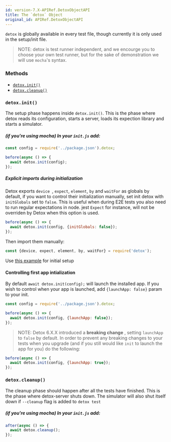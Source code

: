 ```yaml
---
id: version-7.X-APIRef.DetoxObjectAPI
title: The `detox` Object
original_id: APIRef.DetoxObjectAPI
---
```


`detox` is globally available in every test file, though currently it is only used in the setup/init file.

>NOTE: detox is test runner independent, and we encourge you to choose your own test runner, but for the sake of demonstration we will use `mocha`'s syntax.

### Methods

- [`detox.init()`](#detox.init)
- [`detox.cleanup()`](#detox.cleanup)

### `detox.init()`
The setup phase happens inside `detox.init()`. This is the phase where detox reads its configuration, starts a server, loads its expection library and starts a simulator.

##### (if you're using mocha) In your `init.js` add:

```js
const config = require('../package.json').detox;

before(async () => {
  await detox.init(config);
});
```

##### Explicit imports during initialization 
Detox exports `device `, `expect`, `element`, `by` and `waitFor` as globals by default, if you want to control their initialization manually, set init detox with `initGlobals` set to `false`. This is useful when during E2E tests you also need to run regular expectations in node. jest `Expect` for instance, will not be overriden by Detox when this option is used.

```js
before(async () => {
  await detox.init(config, {initGlobals: false});
});
```

Then import them manually:

```js
const {device, expect, element, by, waitFor} = require('detox');
```

Use [this example](../examples/demo-react-native/e2eExplicitRequire) for initial setup



#### Controlling first app intialization
By default `await detox.init(config);` will launch the installed app. If you wish to control when your app is launched, add `{launchApp: false}` param to your init.

```js
const config = require('../package.json').detox;

before(async () => {
  await detox.init(config, {launchApp: false});
});
```

>NOTE: Detox 6.X.X introduced a **breaking change** , setting `launchApp` to `false` by default. In order to prevent any breaking changes to your tests when you upgrade (and if you still would like `init` to launch the app for you) do the following:

```js
before(async () => {
  await detox.init(config, {launchApp: true});
});
```

### `detox.cleanup()`
The cleanup phase should happen after all the tests have finished. This is the phase where detox-server shuts down. The simulator will also shut itself down if `--cleanup` flag is added to `detox test`

##### (if you're using mocha) In your `init.js` add:

```js
after(async () => {
  await detox.cleanup();
});
```
